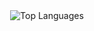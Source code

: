 <div align="center">
  <img src="https://github-readme-stats.vercel.app/api/top-langs/?username=ljt019&layout=compact&langs_count=10&theme=radical" alt="Top Languages" />
</div>
